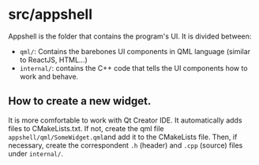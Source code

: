 # src/appshell

Appshell is the folder that contains the program's UI. It is divided between:
- `qml/`: Contains the barebones UI components in QML language (similar to ReactJS, HTML...)
- `internal/`: contains the C++ code that tells the UI components how to work and behave.

## How to create a new widget.

It is more comfortable to work with Qt Creator IDE. It automatically adds files to CMakeLists.txt. If not, create the qml file `appshell/qml/SomeWidget.qml`and add it to the CMakeLists file. Then, if necessary, create the correspondent `.h` (header) and `.cpp` (source) files under `internal/`.